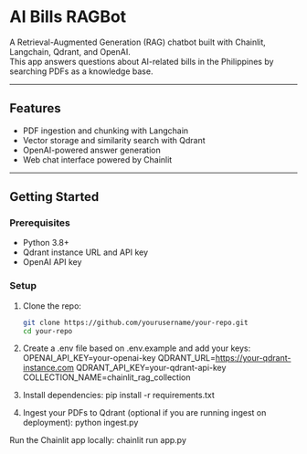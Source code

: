 # AI Bills RAGBot

A Retrieval-Augmented Generation (RAG) chatbot built with Chainlit, Langchain, Qdrant, and OpenAI.  
This app answers questions about AI-related bills in the Philippines by searching PDFs as a knowledge base.

---

## Features

- PDF ingestion and chunking with Langchain  
- Vector storage and similarity search with Qdrant  
- OpenAI-powered answer generation  
- Web chat interface powered by Chainlit  

---

## Getting Started

### Prerequisites

- Python 3.8+  
- Qdrant instance URL and API key  
- OpenAI API key  

### Setup

1. Clone the repo:

   ```bash
   git clone https://github.com/yourusername/your-repo.git
   cd your-repo
   
2. Create a .env file based on .env.example and add your keys:
   OPENAI_API_KEY=your-openai-key
   QDRANT_URL=https://your-qdrant-instance.com
   QDRANT_API_KEY=your-qdrant-api-key
   COLLECTION_NAME=chainlit_rag_collection

3. Install dependencies:
   pip install -r requirements.txt


4. Ingest your PDFs to Qdrant (optional if you are running ingest on deployment):
   python ingest.py

Run the Chainlit app locally:
   chainlit run app.py
